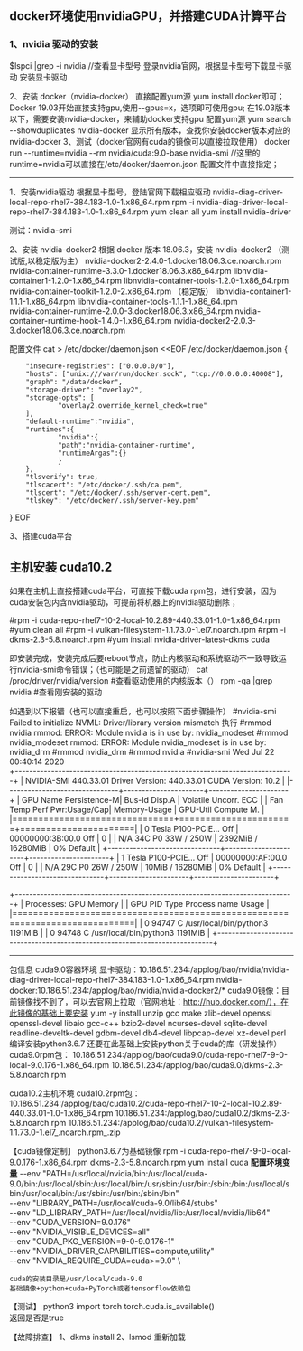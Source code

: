 ## docker环境使用nvidiaGPU，并搭建CUDA计算平台

### 1、nvidia 驱动的安装
$lspci |grep -i nvidia  //查看显卡型号
登录nvidia官网，根据显卡型号下载显卡驱动
安装显卡驱动

2、安装 docker（nvidia-docker）
直接配置yum源
yum install docker即可；
Docker 19.03开始直接支持gpu,使用--gpus=x，选项即可使用gpu;
在19.03版本以下，需要安装nvidia-docker，来辅助docker支持gpu
配置yum源
yum search --showduplicates nvidia-docker 显示所有版本，查找你安装docker版本对应的nvidia-docker
3、测试（docker官网有cuda的镜像可以直接拉取使用）
docker run --runtime=nvidia --rm nvidia/cuda:9.0-base nvidia-smi //这里的runtime=nvidia可以直接在/etc/docker/daemon.json 配置文件中直接指定；

---

1、安装nvidia驱动
根据显卡型号，登陆官网下载相应驱动
nvidia-diag-driver-local-repo-rhel7-384.183-1.0-1.x86_64.rpm
rpm -i nvidia-diag-driver-local-repo-rhel7-384.183-1.0-1.x86_64.rpm
yum clean all 
yum install nvidia-driver

测试：nvidia-smi

2、安装 nvidia-docker2
根据 docker 版本 18.06.3，安装 nvidia-docker2
（测试版,以稳定版为主）
nvidia-docker2-2.4.0-1.docker18.06.3.ce.noarch.rpm
nvidia-container-runtime-3.3.0-1.docker18.06.3.x86_64.rpm
libnvidia-container1-1.2.0-1.x86_64.rpm
libnvidia-container-tools-1.2.0-1.x86_64.rpm
nvidia-container-toolkit-1.2.0-2.x86_64.rpm
（稳定版）
libnvidia-container1-1.1.1-1.x86_64.rpm
libnvidia-container-tools-1.1.1-1.x86_64.rpm	
nvidia-container-runtime-2.0.0-3.docker18.06.3.x86_64.rpm
nvidia-container-runtime-hook-1.4.0-1.x86_64.rpm
nvidia-docker2-2.0.3-3.docker18.06.3.ce.noarch.rpm

配置文件
cat > /etc/docker/daemon.json <<EOF
/etc/docker/daemon.json 
{

        "insecure-registries": ["0.0.0.0/0"],
        "hosts": ["unix:///var/run/docker.sock", "tcp://0.0.0.0:40008"],
        "graph": "/data/docker",
        "storage-driver": "overlay2",
        "storage-opts": [
                "overlay2.override_kernel_check=true"
        ],
        "default-runtime":"nvidia",
        "runtimes":{
                "nvidia":{
                "path":"nvidia-container-runtime",
                "runtimeArgas":{}
                }
        },
        "tlsverify": true,
        "tlscacert": "/etc/docker/.ssh/ca.pem",
        "tlscert": "/etc/docker/.ssh/server-cert.pem",
        "tlskey": "/etc/docker/.ssh/server-key.pem"
}
EOF

3、搭建cuda平台



主机安装 cuda10.2
----------------------------------------------
如果在主机上直接搭建cuda平台，可直接下载cuda rpm包，进行安装，因为cuda安装包内含nvidia驱动，可提前将机器上的nvidia驱动删除；

#rpm -i cuda-repo-rhel7-10-2-local-10.2.89-440.33.01-1.0-1.x86_64.rpm
#yum clean all
#rpm -i vulkan-filesystem-1.1.73.0-1.el7.noarch.rpm
#rpm -i dkms-2.3-5.8.noarch.rpm
#yum install nvidia-driver-latest-dkms cuda

即安装完成，安装完成后要reboot节点，防止内核驱动和系统驱动不一致导致运行nvidia-smi命令错误；（也可能是之前遗留的驱动）
cat /proc/driver/nvidia/version   #查看驱动使用的内核版本（）
rpm -qa |grep nvidia  #查看刚安装的驱动

如遇到以下报错（也可以直接重启，也可以按照下面步骤操作）
#nvidia-smi 
Failed to initialize NVML: Driver/library version mismatch
执行
#rmmod nvidia
rmmod: ERROR: Module nvidia is in use by: nvidia_modeset
#rmmod nvidia_modeset
rmmod: ERROR: Module nvidia_modeset is in use by: nvidia_drm
#rmmod nvidia_drm
#rmmod nvidia
#nvidia-smi 
Wed Jul 22 00:40:14 2020       
+-----------------------------------------------------------------------------+
| NVIDIA-SMI 440.33.01    Driver Version: 440.33.01    CUDA Version: 10.2     |
|-------------------------------+----------------------+----------------------+
| GPU  Name        Persistence-M| Bus-Id        Disp.A | Volatile Uncorr. ECC |
| Fan  Temp  Perf  Pwr:Usage/Cap|         Memory-Usage | GPU-Util  Compute M. |
|===============================+======================+======================|
|   0  Tesla P100-PCIE...  Off  | 00000000:3B:00.0 Off |                    0 |
| N/A   34C    P0    33W / 250W |   2392MiB / 16280MiB |      0%      Default |
+-------------------------------+----------------------+----------------------+
|   1  Tesla P100-PCIE...  Off  | 00000000:AF:00.0 Off |                    0 |
| N/A   29C    P0    26W / 250W |     10MiB / 16280MiB |      0%      Default |
+-------------------------------+----------------------+----------------------+
                                                                               
+-----------------------------------------------------------------------------+
| Processes:                                                       GPU Memory |
|  GPU       PID   Type   Process name                             Usage      |
|=============================================================================|
|    0     94747      C   /usr/local/bin/python3                      1191MiB |
|    0     94748      C   /usr/local/bin/python3                      1191MiB |
+-----------------------------------------------------------------------------+   



--------------------------------------------------------------------------------
包信息
cuda9.0容器环境
显卡驱动：10.186.51.234:/applog/bao/nvidia/nvidia-diag-driver-local-repo-rhel7-384.183-1.0-1.x86_64.rpm
nvidia-docker:10.186.51.234:/applog/bao/nvidia/nvidia-docker2/*
cuda9.0镜像：目前镜像找不到了，可以去官网上拉取（官网地址：http://hub.docker.com/），在此镜像的基础上要安装
yum -y install unzip gcc make zlib-devel openssl openssl-devel libaio gcc-c++ bzip2-devel ncurses-devel sqlite-devel readline-develtk-devel gdbm-devel db4-devel libpcap-devel xz-devel perl
编译安装python3.6.7
还要在此基础上安装python关于cuda的库（研发操作）
cuda9.0rpm包：
10.186.51.234:/applog/bao/cuda9.0/cuda-repo-rhel7-9-0-local-9.0.176-1.x86_64.rpm
10.186.51.234:/applog/bao/cuda9.0/dkms-2.3-5.8.noarch.rpm

cuda10.2主机环境
cuda10.2rpm包：	
10.186.51.234:/applog/bao/cuda10.2/cuda-repo-rhel7-10-2-local-10.2.89-440.33.01-1.0-1.x86_64.rpm
10.186.51.234:/applog/bao/cuda10.2/dkms-2.3-5.8.noarch.rpm
10.186.51.234:/applog/bao/cuda10.2/vulkan-filesystem-1.1.73.0-1.el7_.noarch.rpm_.zip



【cuda镜像定制】
python3.6.7为基础镜像
rpm -i cuda-repo-rhel7-9-0-local-9.0.176-1.x86_64.rpm dkms-2.3-5.8.noarch.rpm
yum install cuda
**配置环境变量**
	--env "PATH=/usr/local/nvidia/bin:/usr/local/cuda-9.0/bin:/usr/local/sbin:/usr/local/bin:/usr/sbin:/usr/bin:/sbin:/bin:/usr/local/sbin:/usr/local/bin:/usr/sbin:/usr/bin:/sbin:/bin" \
    --env "LIBRARY_PATH=/usr/local/cuda-9.0/lib64/stubs" \
    --env "LD_LIBRARY_PATH=/usr/local/nvidia/lib:/usr/local/nvidia/lib64" \
    --env "CUDA_VERSION=9.0.176" \
    --env "NVIDIA_VISIBLE_DEVICES=all" \
	--env "CUDA_PKG_VERSION=9-0-9.0.176-1" \
	--env "NVIDIA_DRIVER_CAPABILITIES=compute,utility" \
	--env "NVIDIA_REQUIRE_CUDA=cuda&gt;=9.0" \
	

	cuda的安装目录是/usr/local/cuda-9.0
	基础镜像+python+cuda+PyTorch或者tensorflow依赖包

【测试】
python3
import torch
torch.cuda.is_available()	
返回是否是true
	
	
【故障排查】
	1、dkms install
	2、lsmod 重新加载
